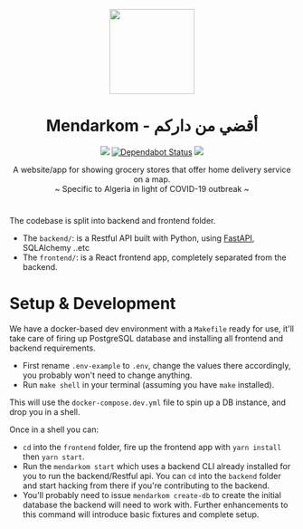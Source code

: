 <p align="center">
    <img height="150px" width="150px" src="https://image.flaticon.com/icons/svg/662/662325.svg" />
    <h1 align="center">Mendarkom - أقضي من داركم</h1>
</p>

<p align="center">
    <a href=""><img src="https://img.shields.io/badge/code%20style-black-000000.svg"></a>
    <a href="https://dependabot.com"><img src="https://api.dependabot.com/badges/status?host=github&repo=dz-experts/grocery-stores-home-delivery" alt="Dependabot Status"></a>
    <a href="LICENSE.md"><img src="https://badgen.net/github/license/micromatch/micromatch" /></a>
</p>

<p align="center">A website/app for showing grocery stores that offer home delivery service on a map. <br> 
  ~ Specific to Algeria in light of COVID-19 outbreak ~</p>

#

The codebase is split into backend and frontend folder. 

- The `backend/`: is a Restful API built with Python, using [FastAPI](https://github.com/tiangolo/fastapi), SQLAlchemy ..etc
- The `frontend/`: is a React frontend app, completely separated from the backend.

# Setup & Development 
We have a docker-based dev environment with a `Makefile` ready for use, it'll take care of firing up PostgreSQL database and installing all frontend and backend requirements.

- First rename `.env-example` to `.env`, change the values there accordingly, you probably won't need to change anything.
- Run `make shell` in your terminal (assuming you have `make` installed). 

This will use the `docker-compose.dev.yml` file to spin up a DB instance, and drop you in a shell. 

Once in a shell you can:
- `cd` into the `frontend` folder, fire up the frontend app with `yarn install` then `yarn start`.
- Run the `mendarkom start` which uses a backend CLI already installed for you to run the backend/Restful api. You can `cd` into the `backend` folder and start hacking from there if you're contributing to the backend.
- You'll probably need to issue `mendarkom create-db` to create the initial database the backend will need to work with. Further enhancements to this command will introduce basic fixtures and complete setup. 

